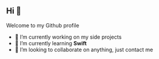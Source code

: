 ## Hi 👋

Welcome to my Github profile

- 🔭 I’m currently working on my side projects
- 🌱 I’m currently learning **Swift**
- 👯 I’m looking to collaborate on anything, just contact me

<!--
**leoanthonyc/leoanthonyc** is a ✨ _special_ ✨ repository because its `README.md` (this file) appears on your GitHub profile.

Here are some ideas to get you started:

- 🔭 I’m currently working on ...
- 🌱 I’m currently learning ...
- 👯 I’m looking to collaborate on ...
- 🤔 I’m looking for help with ...
- 💬 Ask me about ...
- 📫 How to reach me: ...
- 😄 Pronouns: ...
- ⚡ Fun fact: ...
-->

